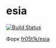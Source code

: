 # esia

[![Build Status](https://github.com/ilimurzin/esia/actions/workflows/tests.yml/badge.svg)](https://github.com/ilimurzin/esia/actions/workflows/tests.yml)

Форк [fr05t1k/esia](https://github.com/fr05t1k/esia)
